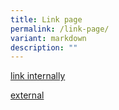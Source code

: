 ```yaml
---
title: Link page
permalink: /link-page/
variant: markdown
description: ""
---
```

<p><a href="/this-is-my-page/" rel="noopener noreferrer nofollow" target="_blank">link internally</a>
</p>
<p></p>
<p><a href="https://github.com/isomerpages/cris-scri/blob/6820afe69f25a9f21c21be3d8854ecbf7a7a7151/news-and-events/news/_posts/2024-05-18-post-Bringing%20the%20latest%20health%20technologies%20into%20local%20healthcare%20settings%20to%20benefit%20more%20women.md?plain=1#L4" rel="noopener noreferrer nofollow" target="_blank">external </a>
</p>